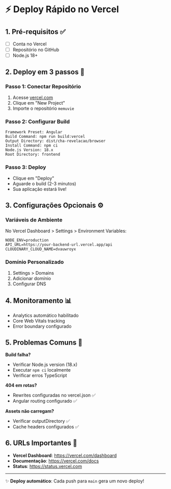 # ⚡ Deploy Rápido no Vercel

## 1. Pré-requisitos ✅
- [ ] Conta no Vercel
- [ ] Repositório no GitHub
- [ ] Node.js 18+

## 2. Deploy em 3 passos 🚀

### Passo 1: Conectar Repositório
1. Acesse [vercel.com](https://vercel.com)
2. Clique em "New Project"
3. Importe o repositório `memuvie`

### Passo 2: Configurar Build
```
Framework Preset: Angular
Build Command: npm run build:vercel
Output Directory: dist/cha-revelacao/browser
Install Command: npm ci
Node.js Version: 18.x
Root Directory: frontend
```

### Passo 3: Deploy
- Clique em "Deploy"
- Aguarde o build (2-3 minutos)
- Sua aplicação estará live!

## 3. Configurações Opcionais ⚙️

### Variáveis de Ambiente
No Vercel Dashboard > Settings > Environment Variables:
```
NODE_ENV=production
API_URL=https://your-backend-url.vercel.app/api
CLOUDINARY_CLOUD_NAME=dvauwroyx
```

### Domínio Personalizado
1. Settings > Domains
2. Adicionar domínio
3. Configurar DNS

## 4. Monitoramento 📊
- Analytics automático habilitado
- Core Web Vitals tracking
- Error boundary configurado

## 5. Problemas Comuns 🔧

**Build falha?**
- Verificar Node.js version (18.x)
- Executar `npm ci` localmente
- Verificar erros TypeScript

**404 em rotas?**
- Rewrites configuradas no vercel.json ✅
- Angular routing configurado ✅

**Assets não carregam?**
- Verificar outputDirectory ✅
- Cache headers configurados ✅

## 6. URLs Importantes 🔗
- **Vercel Dashboard**: https://vercel.com/dashboard
- **Documentação**: https://vercel.com/docs
- **Status**: https://status.vercel.com

---
✨ **Deploy automático**: Cada push para `main` gera um novo deploy!
